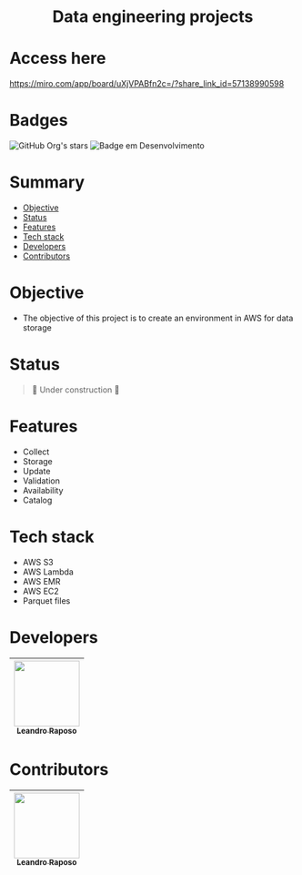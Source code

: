 <h1 align="center"> Data engineering projects </h1>

# Access here
https://miro.com/app/board/uXjVPABfn2c=/?share_link_id=57138990598

# Badges
![GitHub Org's stars](https://img.shields.io/github/stars/leandro-raposo?style=social)
![Badge em Desenvolvimento](http://img.shields.io/static/v1?label=STATUS&message=WORK%20IN%20PROGRESS&color=GREEN&style=for-the-badge)

# Summary 

* [Objective](#objective)
* [Status](#status)
* [Features](#features)
* [Tech stack](#tech-stack)
* [Developers](#developers)
* [Contributors](#contributors)

# Objective
- The objective of this project is to create an environment in AWS for data storage

# Status
> :construction: Under construction :construction:

# Features
- Collect
- Storage
- Update
- Validation
- Availability
- Catalog

# Tech stack
- AWS S3
- AWS Lambda
- AWS EMR
- AWS EC2
- Parquet files

# Developers
| [<img src="https://avatars.githubusercontent.com/u/79737458?v=4" width=115><br><sub>Leandro Raposo</sub>](https://github.com/leandro-raposo) |
| :---: |

# Contributors
| [<img src="https://avatars.githubusercontent.com/u/40493928?v=4" width=115><br><sub>Leandro Raposo</sub>](https://github.com/brunojardim) |
| :---: |
